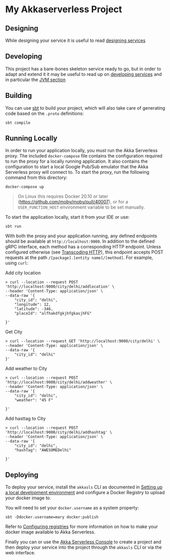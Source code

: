# My Akkaserverless Project

## Designing

While designing your service it is useful to read [designing services](https://developer.lightbend.com/docs/akka-serverless/services/development-process.html)

## Developing

This project has a bare-bones skeleton service ready to go, but in order to adapt and
extend it it may be useful to read up on [developing services](https://developer.lightbend.com/docs/akka-serverless/developing/index.html)
and in particular the [JVM section](https://developer.lightbend.com/docs/akka-serverless/java-services/index.html)

## Building

You can use [sbt](https://www.scala-sbt.org/) to build your project,
which will also take care of generating code based on the `.proto` definitions:

```
sbt compile
```

## Running Locally

In order to run your application locally, you must run the Akka Serverless proxy. The included `docker-compose` file contains the configuration required to run the proxy for a locally running application.
It also contains the configuration to start a local Google Pub/Sub emulator that the Akka Serverless proxy will connect to.
To start the proxy, run the following command from this directory:

```
docker-compose up
```

> On Linux this requires Docker 20.10 or later (https://github.com/moby/moby/pull/40007),
> or for a `USER_FUNCTION_HOST` environment variable to be set manually.

To start the application locally, start it from your IDE or use:

```
sbt run
```

With both the proxy and your application running, any defined endpoints should be available at `http://localhost:9000`. In addition to the defined gRPC interface, each method has a corresponding HTTP endpoint. Unless configured otherwise (see [Transcoding HTTP](https://developer.lightbend.com/docs/akka-serverless/java/proto.html#_transcoding_http)), this endpoint accepts POST requests at the path `/[package].[entity name]/[method]`. For example, using `curl`:

Add city location
```
> curl --location --request POST 'http://localhost:9000/city/delhi/addlocation' \
--header 'Content-Type: application/json' \
--data-raw '{
    "city_id": "delhi",
    "longitude": 12,
    "latitude": -346,
    "placeId": "alfhakdfgkjhfgkasjhFG"

}'
```
Get City
```
> curl --location --request GET 'http://localhost:9000/city/delhi' \
--header 'Content-Type: application/json' \
--data-raw '{
    "city_id": "delhi"
}'
```

Add weather to City
```
> curl --location --request POST 'http://localhost:9000/city/delhi/addweather' \
--header 'Content-Type: application/json' \
--data-raw '{
    "city_id": "delhi",
    "weather": "45 F"

}'
```
Add hasttag to City
```
> curl --location --request POST 'http://localhost:9000/city/delhi/addhashtag' \
--header 'Content-Type: application/json' \
--data-raw '{
    "city_id": "delhi",
    "hashTag": "AWESOMEDelhi"

}'
```
## Deploying

To deploy your service, install the `akkasls` CLI as documented in
[Setting up a local development environment](https://developer.lightbend.com/docs/akka-serverless/setting-up/)
and configure a Docker Registry to upload your docker image to.

You will need to set your `docker.username` as a system property:

```
sbt -Ddocker.username=mary docker:publish
```

Refer to [Configuring registries](https://developer.lightbend.com/docs/akka-serverless/projects/container-registries.html)
for more information on how to make your docker image available to Akka Serverless.

Finally you can or use the [Akka Serverless Console](https://console.akkaserverless.com)
to create a project and then deploy your service into the project
through the `akkasls` CLI or via the web interface.

